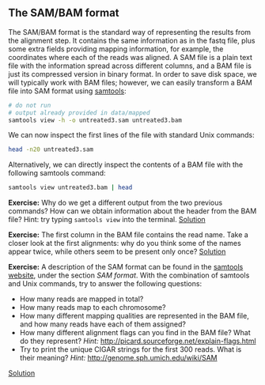## The SAM/BAM format
The SAM/BAM format is the standard way of representing the results from the alignment step. It contains the same information as in the fastq file, plus some extra fields providing mapping information, for example, the coordinates where each of the reads was aligned. A SAM file is a plain text file with the information spread across different columns, and a BAM file is just its compressed version in binary format. In order to save disk space, we will typically work with BAM files; however, we can easily transform a BAM file into SAM format using [samtools](http://samtools.sourceforge.net/samtools.shtml):

```bash
# do not run
# output already provided in data/mapped
samtools view -h -o untreated3.sam untreated3.bam
```

We can now inspect the first lines of the file with standard Unix commands:

```bash
head -n20 untreated3.sam
```

Alternatively, we can directly inspect the contents of a BAM file with the following samtools command:

```bash
samtools view untreated3.bam | head
```

**Exercise:** Why do we get a different output from the two previous commands? How can we obtain information about the header from the BAM file? Hint: try typing `samtools view` into the terminal.
[Solution](https://github.com/barzine/TeachingMaterial/tree/Cancer-Genomics-07-2014/solutions/_bam_ex1.md)

**Exercise:** The first column in the BAM file contains the read name. Take a closer look at the first alignments: why do you think some of the names appear twice, while others seem to be present only once?
[Solution](https://github.com/barzine/TeachingMaterial/tree/Cancer-Genomics-07-2014/solutions/_bam_ex2.md)

**Exercise:** A description of the SAM format can be found in the [samtools website](http://samtools.sourceforge.net/samtools.shtml), under the section *SAM format*. With the combination of samtools and Unix commands, try to answer the following questions:

* How many reads are mapped in total?
* How many reads map to each chromosome?
* How many different mapping qualities are represented in the BAM file, and how many reads have each of them assigned?
* How many different alignment flags can you find in the BAM file? What do they represent?
  *Hint:* http://picard.sourceforge.net/explain-flags.html
* Try to print the unique CIGAR strings for the first 300 reads. What is their meaning?
  *Hint:* http://genome.sph.umich.edu/wiki/SAM

[Solution](https://github.com/barzine/TeachingMaterial/tree/Cancer-Genomics-07-2014/solutions/_bam_ex3.md)

